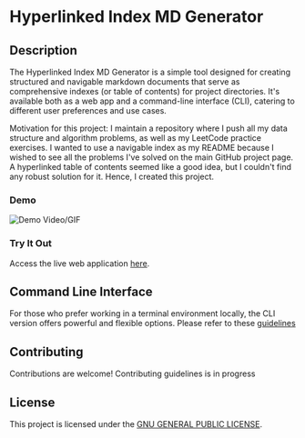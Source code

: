# Hyperlinked Index MD Generator

## Description
The Hyperlinked Index MD Generator is a simple tool designed for creating structured and navigable markdown documents that serve as comprehensive indexes (or table of contents) for project directories. It's available both as a web app and a command-line interface (CLI), catering to different user preferences and use cases.

Motivation for this project: I maintain a repository where I push all my data structure and algorithm problems, as well as my LeetCode practice exercises. I wanted to use a navigable index as my README because I wished to see all the problems I've solved on the main GitHub project page. A hyperlinked table of contents seemed like a good idea, but I couldn't find any robust solution for it. Hence, I created this project.

### Demo
![Demo Video/GIF](path_to_your_demo_video_or_gif)

### Try It Out
Access the live web application [here](https://indexgen-36f07323a277.herokuapp.com/).

## Command Line Interface
For those who prefer working in a terminal environment locally, the CLI version offers powerful and flexible options.
Please refer to these [guidelines](https://github.com/aimanfatima/hyperlinked-index-md-generator/blob/main/cli/README.md)

## Contributing
Contributions are welcome! Contributing guidelines is in progress 

## License
This project is licensed under the [GNU GENERAL PUBLIC LICENSE](https://github.com/aimanfatima/hyperlinked-index-md-generator/blob/main/LICENSE).
